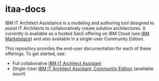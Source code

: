 # itaa-docs
IBM IT Architect Assistance is a modeling and authoring tool designed to assist IT Architects to collaboratively create solution architectures. It currently is available as a hosted SasS offering on IBM Cloud (see [IBM Marketplace](https://www.ibm.com/us-en/marketplace/architect-assistant?mhsrc=ibmsearch_p&mhq=IT%20Architect%20Assistant)) and also available in a single-user Community Edition.



This repository provides the end-user documentation for each of these offerings.  To get started, see:

- Full collaborative [IBM IT Architect Assistant](./docs/enterprise/Overview-ITAA.md)
- SIngle-User [IBM IT Architect Assistant, Community Edition](./docs/community-edition/Overview-ITAA-CE.md) (available soon!)

